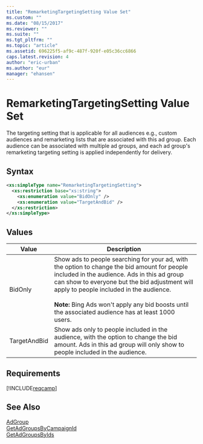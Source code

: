 ```yaml
---
title: "RemarketingTargetingSetting Value Set"
ms.custom: ""
ms.date: "08/15/2017"
ms.reviewer: ""
ms.suite: ""
ms.tgt_pltfrm: ""
ms.topic: "article"
ms.assetid: 696225f5-af9c-487f-920f-e05c36cc6866
caps.latest.revision: 4
author: "eric-urban"
ms.author: "eur"
manager: "ehansen"
---
```

# RemarketingTargetingSetting Value Set
The targeting setting that is applicable for all audiences e.g., custom audiences and remarketing lists that are associated with this ad group. Each audience can be associated with multiple ad groups, and each ad group's remarketing targeting setting is applied independently for delivery. 

## Syntax

```xml
<xs:simpleType name="RemarketingTargetingSetting">
  <xs:restriction base="xs:string">
    <xs:enumeration value="BidOnly" />
    <xs:enumeration value="TargetAndBid" />
  </xs:restriction>
</xs:simpleType>
```

## Values

|Value|Description|
|---------|---------------|
|BidOnly|Show ads to people searching for your ad, with the option to change the bid amount for people included in the audience. Ads in this ad group can show to everyone but the bid adjustment will apply to people included in the audience.<br/><br/>**Note:** Bing Ads won't apply any bid boosts until the associated audience has at least 1000 users.|
|TargetAndBid|Show ads only to people included in the audience, with the option to change the bid amount. Ads in this ad group will only show to people included in the audience.|

## Requirements
[!INCLUDE[reqcamp](../campaign-api/includes/reqcamp.md)]
## See Also
[AdGroup](../campaign-api/adgroup-data-object.md)  
[GetAdGroupsByCampaignId](../campaign-api/getadgroupsbycampaignid-service-operation.md)  
[GetAdGroupsByIds](../campaign-api/getadgroupsbyids-service-operation.md)  

